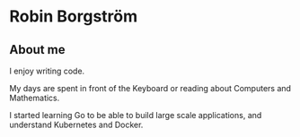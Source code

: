 # Robin Borgström

## About me
I enjoy writing code.

My days are spent in front of the Keyboard or reading about Computers and Mathematics.

I started learning Go to be able to build large scale applications, and understand Kubernetes and Docker.


<!---
Robinborg/Robinborg is a ✨ special ✨ repository because its `README.md` (this file) appears on your GitHub profile.
You can click the Preview link to take a look at your changes.
--->
